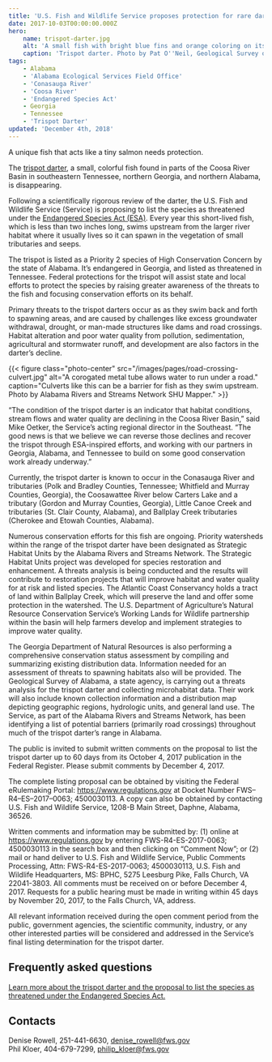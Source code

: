 ```yaml
---
title: 'U.S. Fish and Wildlife Service proposes protection for rare darter in Coosa River Basin'
date: 2017-10-03T00:00:00.000Z
hero:
    name: trispot-darter.jpg
    alt: 'A small fish with bright blue fins and orange coloring on its back.'
    caption: 'Trispot darter. Photo by Pat O''Neil, Geological Survey of Alabama.'
tags:
    - Alabama
    - 'Alabama Ecological Services Field Office'
    - 'Conasauga River'
    - 'Coosa River'
    - 'Endangered Species Act'
    - Georgia
    - Tennessee
    - 'Trispot Darter'
updated: 'December 4th, 2018'
---
```


A unique fish that acts like a tiny salmon needs protection.

The [trispot darter](/wildlife/fishes/trispot-darter), a small, colorful fish found in parts of the Coosa River Basin in southeastern Tennessee, northern Georgia, and northern Alabama, is disappearing.

Following a scientifically rigorous review of the darter, the U.S. Fish and Wildlife Service (Service) is proposing to list the species as threatened under the [Endangered Species Act (ESA)](/endangered-species-act). Every year this short-lived fish, which is less than two inches long, swims upstream from the larger river habitat where it usually lives so it can spawn in the vegetation of small tributaries and seeps.

The trispot is listed as a Priority 2 species of High Conservation Concern by the state of Alabama. It’s endangered in Georgia, and listed as threatened in Tennessee. Federal protections for the trispot will assist state and local efforts to protect the species by raising greater awareness of the threats to the fish and focusing conservation efforts on its behalf.

Primary threats to the trispot darters occur as as they swim back and forth to spawning areas, and are caused by challenges like excess groundwater withdrawal, drought, or man-made structures like dams and road crossings. Habitat alteration and poor water quality from pollution, sedimentation, agricultural and stormwater runoff, and development are also factors in the darter’s decline.

{{< figure class="photo-center" src="/images/pages/road-crossing-culvert.jpg" alt="A corogated metal tube allows water to run under a road." caption="Culverts like this can be a barrier for fish as they swim upstream. Photo by Alabama Rivers and Streams Network SHU Mapper." >}}

“The condition of the trispot darter is an indicator that habitat conditions, stream flows and water quality are declining in the Coosa River Basin,” said Mike Oetker, the Service’s acting regional director in the Southeast. “The good news is that we believe we can reverse those declines and recover the trispot through ESA-inspired efforts, and working with our partners in Georgia, Alabama, and Tennessee to build on some good conservation work already underway.”

Currently, the trispot darter is known to occur in the Conasauga River and tributaries (Polk and Bradley Counties, Tennessee; Whitfield and Murray Counties, Georgia), the Coosawattee River below Carters Lake and a tributary (Gordon and Murray Counties, Georgia), Little Canoe Creek and tributaries (St. Clair County, Alabama), and Ballplay Creek tributaries (Cherokee and Etowah Counties, Alabama).

Numerous conservation efforts for this fish are ongoing. Priority watersheds within the range of the trispot darter have been designated as Strategic Habitat Units by the Alabama Rivers and Streams Network. The Strategic Habitat Units project was developed for species restoration and enhancement. A threats analysis is being conducted and the results will contribute to restoration projects that will improve habitat and water quality for at risk and listed species. The Atlantic Coast Conservancy holds a tract of land within Ballplay Creek, which will preserve the land and offer some protection in the watershed. The U.S. Department of Agriculture’s Natural Resource Conservation Service’s Working Lands for Wildlife partnership within the basin will help farmers develop and implement strategies to improve water quality.

The Georgia Department of Natural Resources is also performing a comprehensive conservation status assessment by compiling and summarizing existing distribution data. Information needed for an assessment of threats to spawning habitats also will be provided. The Geological Survey of Alabama, a state agency, is carrying out a threats analysis for the trispot darter and collecting microhabitat data. Their work will also include known collection information and a distribution map depicting geographic regions, hydrologic units, and general land use. The Service, as part of the Alabama Rivers and Streams Network, has been identifying a list of potential barriers (primarily road crossings) throughout much of the trispot darter’s range in Alabama.

The public is invited to submit written comments on the proposal to list the trispot darter up to 60 days from its October 4, 2017 publication in the Federal Register. Please submit comments by December 4, 2017.

The complete listing proposal can be obtained by visiting the Federal eRulemaking Portal: https://www.regulations.gov at Docket Number FWS–R4–ES–2017–0063; 4500030113. A copy can also be obtained by contacting U.S. Fish and Wildlife Service, 1208-B Main Street, Daphne, Alabama, 36526.

Written comments and information may be submitted by: (1) online at https://www.regulations.gov by entering FWS-R4-ES-2017-0063; 4500030113 in the search box and then clicking on “Comment Now”; or (2) mail or hand deliver to U.S. Fish and Wildlife Service, Public Comments Processing, Attn: FWS-R4-ES-2017-0063; 4500030113, U.S. Fish and Wildlife Headquarters, MS: BPHC, 5275 Leesburg Pike, Falls Church, VA 22041-3803. All comments must be received on or before December 4, 2017. Requests for a public hearing must be made in writing within 45 days by November 20, 2017, to the Falls Church, VA, address.

All relevant information received during the open comment period from the public, government agencies, the scientific community, industry, or any other interested parties will be considered and addressed in the Service’s final listing determination for the trispot darter.

## Frequently asked questions

[Learn more about the trispot darter and the proposal to list the species as threatened under the Endangered Species Act.](/faq/proposed-listing-of-the-trispot-darter)

## Contacts

Denise Rowell, 251-441-6630, [denise_rowell@fws.gov](mailto:denise_rowell@fws.gov)  
Phil Kloer, 404-679-7299, [philip_kloer@fws.gov](mailto:philip_kloer@fws.gov)
